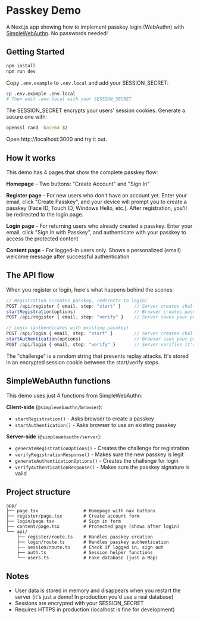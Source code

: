 # Passkey Demo

A Next.js app showing how to implement passkey login (WebAuthn) with [SimpleWebAuthn](https://simplewebauthn.dev/). No passwords needed!

## Getting Started

```bash
npm install
npm run dev
```

Copy `.env.example` to `.env.local` and add your SESSION_SECRET:

```bash
cp .env.example .env.local
# Then edit .env.local with your SESSION_SECRET
```

The SESSION_SECRET encrypts your users' session cookies. Generate a secure one with:

```bash
openssl rand -base64 32
```

Open http://localhost:3000 and try it out.

## How it works

This demo has 4 pages that show the complete passkey flow:

**Homepage** - Two buttons: "Create Account" and "Sign In"

**Register page** - For new users who don't have an account yet. Enter your email, click "Create Passkey", and your device will prompt you to create a passkey (Face ID, Touch ID, Windows Hello, etc.). After registration, you'll be redirected to the login page.

**Login page** - For returning users who already created a passkey. Enter your email, click "Sign In with Passkey", and authenticate with your passkey to access the protected content

**Content page** - For logged-in users only. Shows a personalized (email) welcome message after successful authentication

## The API flow

When you register or login, here's what happens behind the scenes:

```typescript
// Registration (creates passkey, redirects to login)
POST /api/register { email, step: "start" }     // Server creates challenge
startRegistration(options)                      // Browser creates passkey
POST /api/register { email, step: "verify" }    // Server saves your passkey → redirect to /login

// Login (authenticates with existing passkey)
POST /api/login { email, step: "start" }        // Server creates challenge
startAuthentication(options)                    // Browser uses your passkey
POST /api/login { email, step: "verify" }       // Server verifies it's really you → redirect to /content
```

The "challenge" is a random string that prevents replay attacks. It's stored in an encrypted session cookie between the start/verify steps.

## SimpleWebAuthn functions

This demo uses just 4 functions from SimpleWebAuthn:

**Client-side** (`@simplewebauthn/browser`):

- `startRegistration()` - Asks browser to create a passkey
- `startAuthentication()` - Asks browser to use an existing passkey

**Server-side** (`@simplewebauthn/server`):

- `generateRegistrationOptions()` - Creates the challenge for registration
- `verifyRegistrationResponse()` - Makes sure the new passkey is legit
- `generateAuthenticationOptions()` - Creates the challenge for login
- `verifyAuthenticationResponse()` - Makes sure the passkey signature is valid

## Project structure

```
app/
├── page.tsx                 # Homepage with nav buttons
├── register/page.tsx        # Create account form
├── login/page.tsx           # Sign in form
├── content/page.tsx         # Protected page (shows after login)
└── api/
    ├── register/route.ts    # Handles passkey creation
    ├── login/route.ts       # Handles passkey authentication
    ├── session/route.ts     # Check if logged in, sign out
    ├── auth.ts              # Session helper functions
    └── users.ts             # Fake database (just a Map)
```

## Notes

- User data is stored in memory and disappears when you restart the server (it's just a demo! In production you'd use a real database)
- Sessions are encrypted with your SESSION_SECRET
- Requires HTTPS in production (localhost is fine for development)
